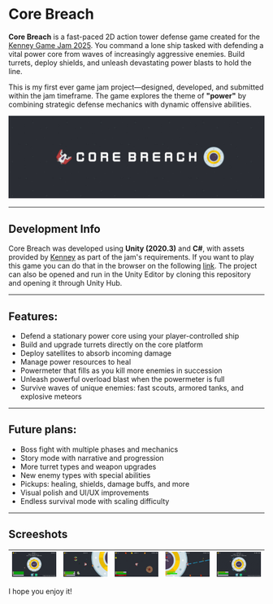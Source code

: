 # Core Breach

**Core Breach** is a fast-paced 2D action tower defense game created for the [Kenney Game Jam 2025](https://itch.io/jam/kenney-jam-2025). You command a lone ship tasked with defending a vital power core from waves of increasingly aggressive enemies. Build turrets, deploy shields, and unleash devastating power blasts to hold the line.

This is my first ever game jam project—designed, developed, and submitted within the jam timeframe. The game explores the theme of **"power"** by combining strategic defense mechanics with dynamic offensive abilities.

![Core Breach Banner](./README_IMAGES/banner.jpg)


---

## Development Info

Core Breach was developed using **Unity (2020.3)** and **C#**, with assets provided by [Kenney](https://kenney.nl/assets) as part of the jam's requirements. If you want to play this game you can do that in the browser on the following [link](https://h-gajdov.itch.io/core-breach). The project can also be opened and run in the Unity Editor by cloning this repository and opening it through Unity Hub.

---

## Features:
- Defend a stationary power core using your player-controlled ship
- Build and upgrade turrets directly on the core platform
- Deploy satellites to absorb incoming damage
- Manage power resources to heal
- Powermeter that fills as you kill more enemies in succession
- Unleash powerful overload blast when the powermeter is full
- Survive waves of unique enemies: fast scouts, armored tanks, and explosive meteors

---

## Future plans:
- Boss fight with multiple phases and mechanics
- Story mode with narrative and progression
- More turret types and weapon upgrades
- New enemy types with special abilities
- Pickups: healing, shields, damage buffs, and more
- Visual polish and UI/UX improvements
- Endless survival mode with scaling difficulty

---

## Screeshots

| ![](./README_IMAGES/img1.png) | ![](./README_IMAGES/img2.png) | ![](./README_IMAGES/img3.png) | ![](./README_IMAGES/img4.png) | ![](./README_IMAGES/img5.png) |
|:---------------:|:---------------:|:---------------:|:---------------:|:---------------:|

I hope you enjoy it!